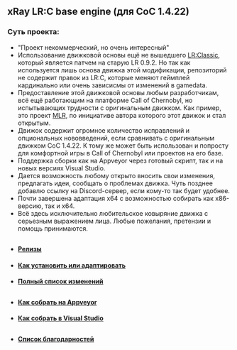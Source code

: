 ## xRay LR:C base engine (для CoC 1.4.22) ##
### Суть проекта: ###
* "Проект некоммерческий, но очень интересный"
* Использование движковой основы ещё не вышедшего [LR:Classic](https://vk.com/legendreturns), который является патчем на старую LR 0.9.2. Но так как используется лишь основа движка этой модификации, репозиторий не содержит правок из LR:C, которые меняют геймплей кардинально или очень зависисмы от изменений в gamedata.
* Предоставление этой движковой основы любым разработчикам, всё ещё работающим на платформе Call of Chernobyl, но испытывающих трудности с оригинальным движком. Как пример, это проект [MLR](https://vk.com/mlr_stalker), по инициативе автора которого этот движок и стал открытым.
* Движок содержит огромное количество исправлений и опциональных нововведений, если сравнивать с оригинальным движком CoC 1.4.22. К тому же может быть использован и попросту для комфортной игры в Call of Chernobyl или проектов на его базе.
* Поддержка сборки как на Appveyor через готовый скрипт, так и на новых версиях Visual Studio.
* Дается возможность любому открыто вносить свои изменения, предлагать идеи, сообщать о проблемах движка. Чуть позднее добавлю ссылку на Discord-сервер, если кому-то так будет удобнее.
* Почти завершена адаптация x64 с возможностью собирать как x86-версию, так и x64.
* Всё здесь исключительно любительское ковыряние движка с серьезным выражением лица. Любые пожелания, претензии и помощь принимаются.
## ##
* #### [Релизы](https://github.com/cari0us/xray_lrc_base/releases/latest) ####
* #### [Как установить или адаптировать](https://github.com/cari0us/xray_lrc_base/wiki/%D0%9A%D0%B0%D0%BA-%D1%83%D1%81%D1%82%D0%B0%D0%BD%D0%BE%D0%B2%D0%B8%D1%82%D1%8C-%D0%B8%D0%BB%D0%B8-%D0%B0%D0%B4%D0%B0%D0%BF%D1%82%D0%B8%D1%80%D0%BE%D0%B2%D0%B0%D1%82%D1%8C) ####
* #### [Полный список изменений](https://github.com/cari0us/xray_lrc_base/wiki/%D0%9F%D0%BE%D0%BB%D0%BD%D1%8B%D0%B9-%D1%81%D0%BF%D0%B8%D1%81%D0%BE%D0%BA-%D0%B8%D0%B7%D0%BC%D0%B5%D0%BD%D0%B5%D0%BD%D0%B8%D0%B9) ####
## ##
* #### [Как собрать на Appveyor](https://github.com/cari0us/xray_lrc_base/wiki/%D0%9A%D0%B0%D0%BA-%D1%81%D0%BE%D0%B1%D1%80%D0%B0%D1%82%D1%8C-%D0%BD%D0%B0-Appveyor) ####
* #### [Как собрать в Visual Studio](https://github.com/cari0us/xray_lrc_base/wiki/%D0%9A%D0%B0%D0%BA-%D1%81%D0%BE%D0%B1%D1%80%D0%B0%D1%82%D1%8C-%D0%B2-Visual-Studio) ####
## ##
* #### [Список благодарностей](https://github.com/cari0us/xray_lrc_base/wiki/%D0%A1%D0%BF%D0%B8%D1%81%D0%BE%D0%BA-%D0%B1%D0%BB%D0%B0%D0%B3%D0%BE%D0%B4%D0%B0%D1%80%D0%BD%D0%BE%D1%81%D1%82%D0%B5%D0%B9) ####
